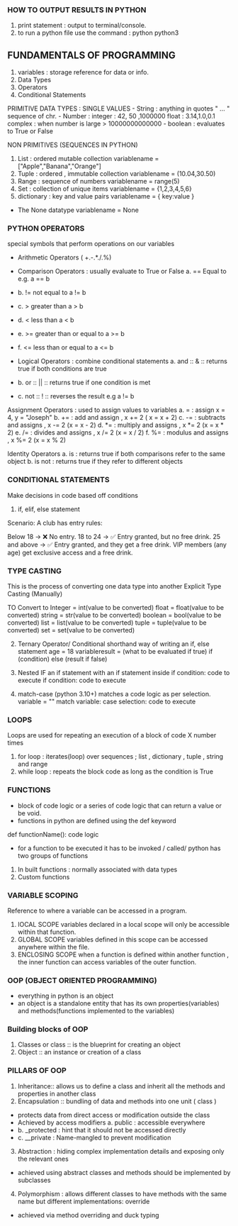 ### HOW TO OUTPUT RESULTS IN PYTHON 
1. print statement : output to terminal/console.
2. to run a python file use the command : python <filename> 
                                          python3 <filename>


## FUNDAMENTALS OF PROGRAMMING 
1. variables : storage reference for data or info. 
2. Data Types
3. Operators 
4. Conditional Statements 

PRIMITIVE DATA TYPES : SINGLE VALUES 
       - String : anything in quotes " ...  " sequence of chr.
       - Number : integer : 42, 50 ,1000000
                  float : 3.14,1.0,0.1
                  complex : when number is large > 10000000000000
      - boolean : evaluates to True or False   

NON PRIMITIVES (SEQUENCES IN PYTHON)
1. List : ordered mutable collection 
variablename = ["Apple","Banana","Orange"]
2. Tuple : ordered , immutable collection
variablename = (10.04,30.50)
3. Range : sequence of numbers
variablename = range(5)
4. Set : collection of unique items
variablename = {1,2,3,4,5,6}
5. dictionary : key and value pairs 
variablename = {
                   key:value
               }

- The None datatype 
variablename = None

### PYTHON OPERATORS 
special symbols that perform operations on our variables 
- Arithmetic Operators
  ( +.-.*./.%)
- Comparison Operators : usually evaluate to True or False 
   a. == Equal to e.g. a == b 
-  b. != not equal to  a != b 
-  c. > greater than  a > b
-  d. < less than  a < b
-  e. >= greater than or equal to  a >= b 
-  f. <= less than or equal to  a <= b 

- Logical Operators : combine conditional statements 
  a. and :: & :: returns true if both conditions are true
- b. or :: ||  :: returns true if one condition is met 
- c. not :: !  :: reverses the result e.g a != b 

Assignment Operators : used to assign values to variables 
a. =  : assign x = 4, y = "Joseph"
b. += : add and assign , x += 2  ( x = x + 2)
c. -= : subtracts and assigns , x -= 2 (x = x - 2)
d. *= : multiply and assigns , x *= 2 (x = x * 2)
e. /= : divides and assigns , x /= 2 (x = x / 2)
f. %= : modulus and assigns , x %= 2 (x  = x % 2) 


Identity Operators 
a. is : returns true if both comparisons refer to the same object 
b. is not : returns true if they refer to different objects


### CONDITIONAL STATEMENTS 
Make decisions in code based off conditions 

1. if, elif, else statement

Scenario:
A club has entry rules:

Below 18 → ❌ No entry.
18 to 24 → ✅ Entry granted, but no free drink.
25 and above → ✅ Entry granted, and they get a free drink.
VIP members (any age) get exclusive access and a free drink.


### TYPE CASTING 
This is the process of converting one data type into another 
Explicit Type Casting (Manually)

TO Convert to 
Integer = int(value to be converted)
float = float(value to be converted)
string = str(value to be converted)
boolean  = bool(value to be converted)
list = list(value to be converted)
tuple = tuple(value to be converted)
set = set(value to be converted)

2. Ternary Operator/ Conditional 
   shorthand way of writing an if, else statement
   age = 18 
   variableresult = (what to be evaluated if true) if (condition) else (result if false)

3. Nested IF 
   an if statement with an if statement inside
   if condition:
      code to execute 
      if condition:
        code to execute 

4. match-case (python 3.10+)
   matches a code logic as per selection.
     variable = ""
     match variable:
        case selection:
           code to execute 

### LOOPS 
Loops are used for repeating an execution of a block of code X number times 

1. for loop : iterates(loop) over sequences \; list , dictionary , tuple , string and range
2. while loop : repeats the block code as long as the condition is True 

### FUNCTIONS 
- block of code logic or a series of code logic that can return a value or be void. 
- functions in python are defined using the def keyword 

def functionName():
     code logic 

- for a function to be executed it has to be invoked / called/ 
python has two groups of functions 
1. In built functions : normally associated with data types 
2. Custom functions 


### VARIABLE SCOPING
Reference to where a variable can be accessed in a program. 
1. lOCAL SCOPE 
    variables declared in a local scope will only be accessible within that
    function. 
2. GLOBAL SCOPE 
   variables defined in this scope can be accessed anywhere within the file. 
3. ENCLOSING SCOPE 
   when a function is defined within another function , the inner function 
   can access variables of the outer function.


### OOP (OBJECT ORIENTED PROGRAMMING)
- everything in python is an object 
- an object is a standalone entity that has its own properties(variables)
and methods(functions implemented to the variables)

### Building blocks of OOP
1. Classes or class :: is the blueprint for creating an object 
2. Object :: an instance or creation of a class 

### PILLARS OF OOP

1. Inheritance:: allows us to define a class and inherit all the methods and
properties in another class 
2. Encapsulation :: bundling of data and methods into one unit ( class )
- protects data from direct access or modification outside the class 
- Achieved by access modifiers 
    a. public : accessible everywhere 
-   b. _protected : hint that it should not be accessed directly 
-   c. __private : Name-mangled to prevent modification

3. Abstraction : hiding complex implementation details and exposing 
only the relevant ones
- achieved using abstract classes and methods should be implemented 
by subclasses 
4. Polymorphism : allows different classes to have methods with the same 
name but different implementations: override 
- achieved via method overriding and duck typing 

















































































































